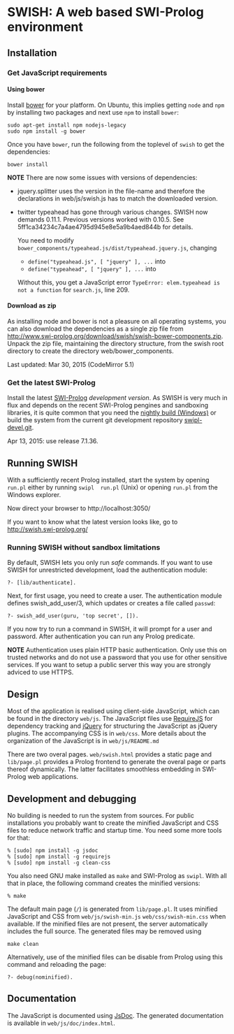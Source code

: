 # SWISH: A web based SWI-Prolog environment

## Installation

### Get JavaScript requirements

#### Using bower

Install [bower](http://bower.io) for your  platform.   On  Ubuntu,  this
implies getting `node` and `npm` by installing two packages and next use
`npm` to install `bower`:

    sudo apt-get install npm nodejs-legacy
    sudo npm install -g bower

Once you have `bower`, run the following from the toplevel of `swish` to
get the dependencies:

    bower install

**NOTE** There are now some issues with versions of dependencies:

  - jquery.splitter uses the version in the file-name and therefore
    the declarations in web/js/swish.js has to match the downloaded
    version.
  - twitter typeahead has gone through various changes.  SWISH now
    demands 0.11.1.  Previous versions worked with 0.10.5.  See
    5ff1ca34234c7a4ae4795d945e8e5a9b4aed844b for details.

    You need to modify
    `bower_components/typeahead.js/dist/typeahead.jquery.js`, changing

    - `define("typeahead.js", [ "jquery" ], ...` into
    - `define("typeahead", [ "jquery" ], ...` into

    Without this, you get a JavaScript error
    `TypeError: elem.typeahead is not a function` for `search.js`,
    line 209.


#### Download as zip

As installing node and bower is not a pleasure on all operating systems,
you can also download  the  dependencies  as   a  single  zip  file from
http://www.swi-prolog.org/download/swish/swish-bower-components.zip.
Unpack the zip file, maintaining the directory structure, from the swish
root directory to create the directory web/bower_components.

Last updated: Mar 30, 2015 (CodeMirror 5.1)

### Get the latest SWI-Prolog

Install the latest  [SWI-Prolog](http://www.swi-prolog.org) _development
version_. As SWISH is very  much  in   flux  and  depends  on the recent
SWI-Prolog pengines and sandboxing libraries, it   is  quite common that
you            need            the             [nightly            build
(Windows)](http://www.swi-prolog.org/download/daily/bin/) or build   the
system    from    the     current      git     development    repository
[swipl-devel.git](https://github.com/SWI-Prolog/swipl-devel).

Apr 13, 2015: use release 7.1.36.

## Running SWISH

With a sufficiently recent Prolog installed, start the system by opening
`run.pl` either by running `swipl  run.pl`   (Unix)  or opening `run.pl`
from the Windows explorer.

Now direct your browser to http://localhost:3050/

If you want  to  know  what  the   latest  version  looks  like,  go  to
http://swish.swi-prolog.org/


### Running SWISH without sandbox limitations

By default, SWISH lets you only run _safe_  commands. If you want to use
SWISH for unrestricted development, load the authentication module:

    ?- [lib/authenticate].

Next, for first usage, you need  to   create  a user. The authentication
module defines swish_add_user/3, which updates or  creates a file called
`passwd`:

    ?- swish_add_user(guru, 'top secret', []).

If you now try to run a command in  SWISH, it will prompt for a user and
password. After authentication you can run any Prolog predicate.

**NOTE** Authentication uses plain HTTP   basic authentication. Only use
this on trusted networks and do not  use   a  password  that you use for
other sensitive services. If you want to  setup a public server this way
you are strongly adviced to use HTTPS.


## Design

Most of the application is realised  using client-side JavaScript, which
can be found  in  the  directory   `web/js`.  The  JavaScript  files use
[RequireJS](http://requirejs.org/)   for   dependency     tracking   and
[jQuery](http://jquery.com/) for structuring the   JavaScript  as jQuery
plugins. The accompanying CSS is in   `web/css`.  More details about the
organization of the JavaScript is in `web/js/README.md`

There are two overal pages. `web/swish.html`  provides a static page and
`lib/page.pl` provides a Prolog frontend to  generate the overal page or
parts thereof dynamically. The latter   facilitates smoothless embedding
in SWI-Prolog web applications.


## Development and debugging

No building is needed  to  run  the   system  from  sources.  For public
installations you probably want to create   the  minified JavaScript and
CSS files to reduce network traffic and startup time. You need some more
tools for that:

    % [sudo] npm install -g jsdoc
    % [sudo] npm install -g requirejs
    % [sudo] npm install -g clean-css

You also need GNU make installed as   `make`  and SWI-Prolog as `swipl`.
With all that in  place,  the   following  command  creates the minified
versions:

    % make

The default main page (`/`)  is   generated  from `lib/page.pl`. It uses
minified    JavaScript    and    CSS      from     `web/js/swish-min.js`
`web/css/swish-min.css` when available. If the   minified  files are not
present,  the  server  automatically  includes   the  full  source.  The
generated files may be removed using

    make clean

Alternatively, use of the minified  files   can  be  disable from Prolog
using this command and reloading the page:

    ?- debug(nominified).

## Documentation

The JavaScript is documented   using  [JsDoc](http://usejsdoc.org/). The
generated documentation is available in `web/js/doc/index.html`.
